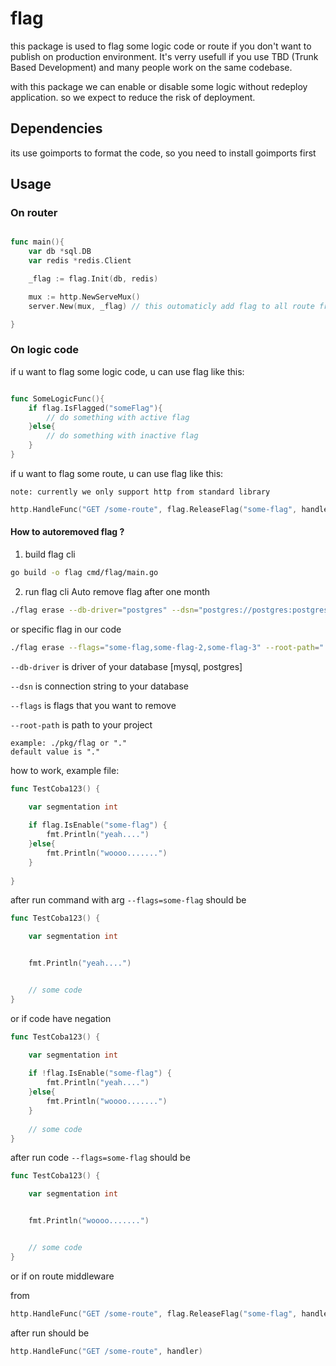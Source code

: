# flag

this package is used to flag some logic code or route if you don't want to publish on production environment. It's verry usefull if you use TBD (Trunk Based Development) and many people work on the same codebase.

with this package we can enable or disable some logic without redeploy application. so we expect to reduce the risk of deployment.

## Dependencies
its use goimports to format the code, so you need to install goimports first

## Usage

### On router

```go

func main(){
    var db *sql.DB
    var redis *redis.Client

    _flag := flag.Init(db, redis)

    mux := http.NewServeMux()
    server.New(mux, _flag) // this outomaticly add flag to all route from flag

}
```

### On logic code

if u want to flag some logic code, u can use flag like this:

```go

func SomeLogicFunc(){
	if flag.IsFlagged("someFlag"){ 
		// do something with active flag
	}else{ 
		// do something with inactive flag 
	}
}
```

if u want to flag some route, u can use flag like this:

`note: currently we only support http from standard library`

```go
http.HandleFunc("GET /some-route", flag.ReleaseFlag("some-flag", handler))
```

#### How to autoremoved flag ?

1. build flag cli
``` bash 
go build -o flag cmd/flag/main.go
```

2. run flag cli
Auto remove flag after one month
```bash
./flag erase --db-driver="postgres" --dsn="postgres://postgres:postgres@localhost:5432/mydb?sslmode=disable" --root-path="."
```
or specific flag in our code
```bash
./flag erase --flags="some-flag,some-flag-2,some-flag-3" --root-path="." --db-driver="postgres" --dsn="postgres://postgres:postgres@localhost:5432/mydb?sslmode=disable"
```
`--db-driver` is driver of your database [mysql, postgres]

`--dsn` is connection string to your database

`--flags` is flags that you want to remove

`--root-path` is path to your project

    example: ./pkg/flag or "."
    default value is "."


how to work, example file:

```go
func TestCoba123() {

    var segmentation int
    
    if flag.IsEnable("some-flag") {
        fmt.Println("yeah....")
    }else{
        fmt.Println("woooo.......")
    }
    
}
```

after run command with arg `--flags=some-flag` should be
```go
func TestCoba123() {

    var segmentation int


    fmt.Println("yeah....")


    // some code
}
```

or if code have negation
``` go
func TestCoba123() {

    var segmentation int
    
    if !flag.IsEnable("some-flag") {
        fmt.Println("yeah....")
    }else{
        fmt.Println("woooo.......")
    }
    
    // some code
}
```
after run code `--flags=some-flag` should be
```go
func TestCoba123() {

    var segmentation int


    fmt.Println("woooo.......")


    // some code
}
```

or if on route middleware

from

```go
http.HandleFunc("GET /some-route", flag.ReleaseFlag("some-flag", handler))
```
after run should be
``` go 
http.HandleFunc("GET /some-route", handler)
```